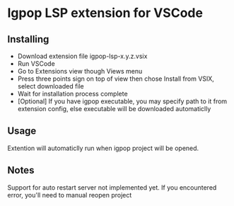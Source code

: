 # Igpop LSP extension for VSCode

## Installing

- Download extension file igpop-lsp-x.y.z.vsix
- Run VSCode
- Go to Extensions view though Views menu
- Press three points sign on top of view then chose Install from VSIX, select downloaded file
- Wait for installation process complete
- [Optional] If you have igpop executable, you may specify path to it from extension config, else executable will be downloaded automaticlly

## Usage

Extention will automaticlly run when igpop project will be opened.

## Notes

Support for auto restart server not implemented yet. If you encountered error, you'll need to manual reopen project
